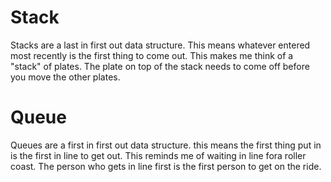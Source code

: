 # Stack
Stacks are a last in first out data structure. 
This means whatever entered most recently is the first thing to come out. 
This makes me think of a "stack" of plates. 
The plate on top of the stack needs to come off before you move the other plates.

# Queue
Queues are a first in first out data structure.
this means the first thing put in is the first in line to get out.
This reminds me of waiting in line fora roller coast.
The person who gets in line first is the first person to get on the ride.

